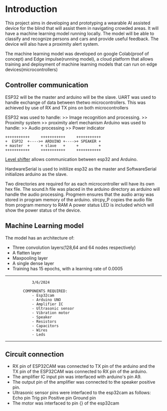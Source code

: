 # Introduction

This project aims in developing and prototyping a  wearable AI assisted device for the blind that will assist them in navigating crowded areas. It will have a machine learning model running locally. The model will be able to classify and recognize persons and cars and provide useful feedback. The device will also have a proximity alert system.

The machine learning model was developed on google Colab(proof of concept) and  Edge impulse(running model), a cloud platform that allows training and deployment of machine learning models that can run on edge devices(microcontrollers)

## Controller communication

ESP32 will be the master and arduino will be the slave.
UART was used to handle exchange of data between thetwo microcontrollers. This was achieved by use of RX and TX pins on both microcontrollers

ESP32 was used to handle:
                >> Image recognition and processing.
                >> Proximity system
                >> proximity alert mechanism
Arduino was used to handle:
                >> Audio processing
                >> Power indicator


    +++++++++++     +++++++++++     +++++++++++
    +  ESP32  +---->+ ARDUINO +---->+ SPEAKER +
    + master  +     + slave   +     +         +
    +++++++++++     +++++++++++     +++++++++++

[Level shifter](https://electronics.stackexchange.com/questions/81580/step-up-3-3v-to-5v-for-digital-i-o) allows communication between esp32 and Arduino.

HardwareSerial is used to initilize esp32 as the master and SoftwareSerial initializes arduino as the slave.

Two directories are required for as each microcontroller will have its own hex file. 
The sound.h file was placed in the arduino directory as arduino will handle the audio processing.
Progmem ensures that the audio array was stored in program memory of the arduino.
strcpy_P copies the audio file from program memory to RAM
A power status LED is included which will show the power status of the device.

## Machine Learning model

The model has an architecture of:
- Three convolution layers(128,64 and 64 nodes respectively)
- A flatten layer
- Maxpooling layer
- A single dense layer
- Training has 15 epochs, with a learning rate of 0.0005

---

                3/6/2024

            COMPONENTS REQUIRED:
                - Esp32cam
                - Arduino UNO
                - Amplifier IC
                - Ultrasonic sensor
                - Vibration motor
                - Speaker
                - Resistors
                - Capacitors
                - Wires
                - Leds

---

## Circuit connection

- RX pin of ESP32CAM was connected to TX pin of the arduino and the TX pin of the ESP32CAM was connected to RX pin of the arduino.
- The amplifier IC input pin was interfaced with arduino's pin A9. 
- The output pin of the amplifier was connected to the speaker positive pin. 
- Ultrasonic sensor pins were interfaced to the esp32cam as follows:
        Echo pin 
        Trig pin 
        Positive pin 
        Ground pin  
- The motor was interfaced to pin {} of the esp32cam

                

